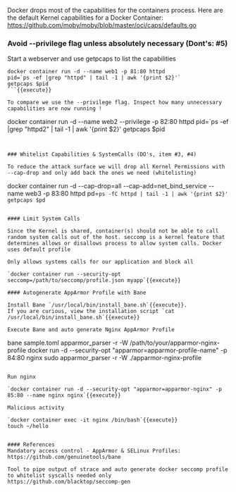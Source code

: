 
Docker drops most of the capabilities for the containers process.
Here are the default Kernel capabilities for  a Docker Container: https://github.com/moby/moby/blob/master/oci/caps/defaults.go

### Avoid --privilege flag unless absolutely necessary (Dont's: #5)

Start a webserver and use getpcaps to list the capabilities

```
docker container run -d --name web1 -p 81:80 httpd
pid=`ps -ef |grep "httpd" | tail -1 | awk '{print $2}'`
getpcaps $pid
```{{execute}}

To compare we use the --privilege flag. Inspect how many unnecessary capabilities are now running !
```
docker container run -d --name web2 --privilege -p 82:80 httpd
pid=`ps -ef |grep "httpd2" | tail -1 | awk '{print $2}'
getpcaps $pid
```{{execute}}


### Whitelist Capabilities & SystemCalls (DO's, item #3, #4)

To reduce the attack surface we will drop all Kernel Permissions with --cap-drop and only add back the ones we need (whitelisting)
```
docker container run -d --cap-drop=all --cap-add=net_bind_service --name web3 -p 83:80 httpd
pd=`ps -fC httpd | tail -1 | awk '{print $2}'
getpcaps $pd`
```{{execute}}

#### Limit System Calls

Since the Kernel is shared, container(s) should not be able to call random system calls out of the host. seccomp is a kernel feature that determines allows or disallows process to allow system calls. Docker uses default profile

Only allows systems calls for our application and block all

`docker container run --security-opt  seccomp=/path/to/seccomp/profile.json myapp`{{execute}}

#### Autogenerate AppArmor Profile with Bane

Install Bane `/usr/local/bin/install_bane.sh`{{execute}}.
If you are curious, view the installation script `cat /usr/local/bin/install_bane.sh`{{execute}}

Execute Bane and auto generate Nginx AppArmor Profile

```
bane sample.toml
apparmor_parser -r -W /path/to/your/apparmor-nginx-profile
docker run -d --security-opt  "apparmor=apparmor-profile-name" -p 84:80 nginx
sudo apparmor_parser -r -W ./apparmor-nginx-profile
```{{execute}}

Run nginx

`docker container run -d --security-opt "apparmor=apparmor-nginx" -p 85:80 --name nginx nginx`{{execute}}

Malicious activity

`docker container exec -it nginx /bin/bash`{{execute}}
touch ~/hello


#### References
Mandatory access control - AppArmor & SELinux Profiles: https://github.com/genuinetools/bane

Tool to pipe output of strace and auto generate docker seccomp profile to whitelist syscalls needed only
https://github.com/blacktop/seccomp-gen

